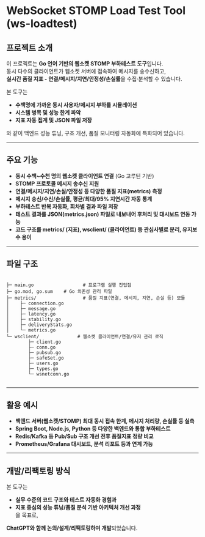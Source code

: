 # WebSocket STOMP Load Test Tool (ws-loadtest)

## 프로젝트 소개

이 프로젝트는 **Go 언어 기반의 웹소켓 STOMP 부하테스트 도구**입니다.  
동시 다수의 클라이언트가 웹소켓 서버에 접속하여 메시지를 송수신하고,  
**실시간 품질 지표 - 연결/메시지/지연/안정성/손실률**을 수집·분석할 수 있습니다.

본 도구는  
- **수백명에 가까운 동시 사용자/메시지 부하를 시뮬레이션**  
- **시스템 병목 및 성능 한계 파악**  
- **지표 자동 집계 및 JSON 파일 저장**  

와 같이 백엔드 성능 튜닝, 구조 개선, 품질 모니터링 자동화에 특화되어 있습니다.

---

## 주요 기능

- **동시 수백~수천 명의 웹소켓 클라이언트 연결** (Go 고루틴 기반)
- **STOMP 프로토콜 메시지 송수신 지원**
- **연결/메시지/지연/손실/안정성 등 다양한 품질 지표(metrics) 측정**
- **메시지 송신/수신/손실률, 평균/최대/95% 지연시간 자동 통계**
- **부하테스트 반복 자동화, 회차별 결과 파일 저장**
- **테스트 결과를 JSON(metrics.json) 파일로 내보내어 후처리 및 대시보드 연동 가능**
- **코드 구조를 metrics/ (지표), wsclient/ (클라이언트) 등 관심사별로 분리, 유지보수 용이**

---

## 파일 구조

```

├─ main.go                  # 프로그램 실행 진입점
├─ go.mod, go.sum    # Go 의존성 관리 파일
├─ metrics/                 # 품질 지표(연결, 메시지, 지연, 손실 등) 모듈
│    ├─ connection.go
│    ├─ message.go
│    ├─ latency.go
│    ├─ stability.go
│    ├─ deliveryStats.go
│    └─ metrics.go
└─ wsclient/              # 웹소켓 클라이언트/연결/유저 관리 로직
        ├─ client.go
        ├─ conn.go
        ├─ pubsub.go
        ├─ safeSet.go
        ├─ users.go
        ├─ types.go
        └─ wsnetconn.go
        

```

---

## 활용 예시

- **백엔드 서버(웹소켓/STOMP) 최대 동시 접속 한계, 메시지 처리량, 손실률 등 실측**
- **Spring Boot, Node.js, Python 등 다양한 백엔드와 통합 부하테스트**
- **Redis/Kafka 등 Pub/Sub 구조 개선 전후 품질지표 정량 비교**
- **Prometheus/Grafana 대시보드, 분석 리포트 등과 연계 가능**

---

## 개발/리팩토링 방식

본 도구는  
- **실무 수준의 코드 구조와 테스트 자동화 경험과**  
- **지표 중심의 성능 튜닝/품질 분석 기반 아키텍처 개선 과정**  
을 목표로,  

**ChatGPT와 함께 논의/설계/리팩토링하며 개발**되었습니다.

